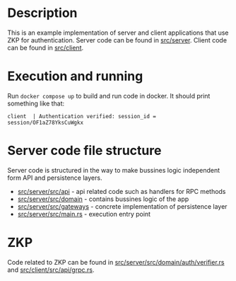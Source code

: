 # Description

This is an example implementation of server and client applications that use ZKP for authentication. Server code can be found in [src/server](src/server). Client code can be found in [src/client](src/client).

# Execution and running

Run `docker compose up` to build and run code in docker. It should print something like that:

```shell
client  | Authentication verified: session_id = session/OF1aZ78YksCuWgkx
```

# Server code file structure

Server code is structured in the way to make bussines logic independent form API and persistence layers.

- [src/server/src/api](src/server/src/api) - api related code such as handlers for RPC methods
- [src/server/src/domain](src/server/src/domain) - contains bussines logic of the app
- [src/server/src/gateways](src/server/src/gateways) - concrete implementation of persistence layer
- [src/server/src/main.rs](src/server/src/main.rs) - execution entry point

# ZKP

Code related to ZKP can be found in [src/server/src/domain/auth/verifier.rs](src/server/src/domain/auth/verifier.rs) and [src/client/src/api/grpc.rs](src/client/src/api/grpc.rs).
